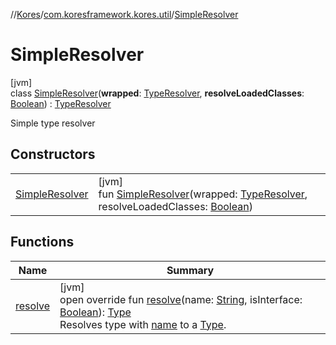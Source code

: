 //[Kores](../../../index.md)/[com.koresframework.kores.util](../index.md)/[SimpleResolver](index.md)

# SimpleResolver

[jvm]\
class [SimpleResolver](index.md)(**wrapped**: [TypeResolver](../-type-resolver/index.md), **resolveLoadedClasses**: [Boolean](https://kotlinlang.org/api/latest/jvm/stdlib/kotlin/-boolean/index.html)) : [TypeResolver](../-type-resolver/index.md)

Simple type resolver

## Constructors

| | |
|---|---|
| [SimpleResolver](-simple-resolver.md) | [jvm]<br>fun [SimpleResolver](-simple-resolver.md)(wrapped: [TypeResolver](../-type-resolver/index.md), resolveLoadedClasses: [Boolean](https://kotlinlang.org/api/latest/jvm/stdlib/kotlin/-boolean/index.html)) |

## Functions

| Name | Summary |
|---|---|
| [resolve](resolve.md) | [jvm]<br>open override fun [resolve](resolve.md)(name: [String](https://kotlinlang.org/api/latest/jvm/stdlib/kotlin/-string/index.html), isInterface: [Boolean](https://kotlinlang.org/api/latest/jvm/stdlib/kotlin/-boolean/index.html)): [Type](https://docs.oracle.com/javase/8/docs/api/java/lang/reflect/Type.html)<br>Resolves type with [name](resolve.md) to a [Type](https://docs.oracle.com/javase/8/docs/api/java/lang/reflect/Type.html). |
